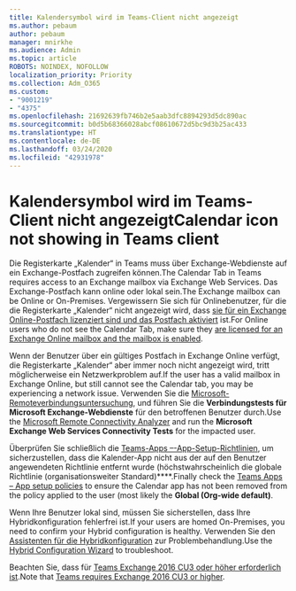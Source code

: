 ```yaml
---
title: Kalendersymbol wird im Teams-Client nicht angezeigt
ms.author: pebaum
author: pebaum
manager: mnirkhe
ms.audience: Admin
ms.topic: article
ROBOTS: NOINDEX, NOFOLLOW
localization_priority: Priority
ms.collection: Adm_O365
ms.custom:
- "9001219"
- "4375"
ms.openlocfilehash: 21692639fb746b2e5aab3dfc8894293d5dc890ac
ms.sourcegitcommit: b0d5b68366028abcf08610672d5bc9d3b25ac433
ms.translationtype: HT
ms.contentlocale: de-DE
ms.lasthandoff: 03/24/2020
ms.locfileid: "42931978"
---
```

# <a name="calendar-icon-not-showing-in-teams-client"></a><span data-ttu-id="a5fd9-102">Kalendersymbol wird im Teams-Client nicht angezeigt</span><span class="sxs-lookup"><span data-stu-id="a5fd9-102">Calendar icon not showing in Teams client</span></span>

<span data-ttu-id="a5fd9-103">Die Registerkarte „Kalender“ in Teams muss über Exchange-Webdienste auf ein Exchange-Postfach zugreifen können.</span><span class="sxs-lookup"><span data-stu-id="a5fd9-103">The Calendar Tab in Teams requires access to an Exchange mailbox via Exchange Web Services.</span></span> <span data-ttu-id="a5fd9-104">Das Exchange-Postfach kann online oder lokal sein.</span><span class="sxs-lookup"><span data-stu-id="a5fd9-104">The Exchange mailbox can be Online or On-Premises.</span></span> <span data-ttu-id="a5fd9-105">Vergewissern Sie sich für Onlinebenutzer, für die die Registerkarte „Kalender“ nicht angezeigt wird, dass [ sie für ein Exchange Online-Postfach lizenziert sind und das Postfach aktiviert](https://docs.microsoft.com/exchange/recipients-in-exchange-online/create-user-mailboxes) ist.</span><span class="sxs-lookup"><span data-stu-id="a5fd9-105">For Online users who do not see the Calendar Tab, make sure they [are licensed for an Exchange Online mailbox and the mailbox is enabled](https://docs.microsoft.com/exchange/recipients-in-exchange-online/create-user-mailboxes).</span></span>

<span data-ttu-id="a5fd9-106">Wenn der Benutzer über ein gültiges Postfach in Exchange Online verfügt, die Registerkarte „Kalender“ aber immer noch nicht angezeigt wird, tritt möglicherweise ein Netzwerkproblem auf.</span><span class="sxs-lookup"><span data-stu-id="a5fd9-106">If the user has a valid mailbox in Exchange Online, but still cannot see the Calendar tab, you may be experiencing a network issue.</span></span> <span data-ttu-id="a5fd9-107">Verwenden Sie die [Microsoft-Remoteverbindungsuntersuchung](https://testconnectivity.microsoft.com/), und führen Sie die **Verbindungstests für Microsoft Exchange-Webdienste** für den betroffenen Benutzer durch.</span><span class="sxs-lookup"><span data-stu-id="a5fd9-107">Use the [Microsoft Remote Connectivity Analyzer](https://testconnectivity.microsoft.com/) and run the **Microsoft Exchange Web Services Connectivity Tests** for the impacted user.</span></span>

<span data-ttu-id="a5fd9-108">Überprüfen Sie schließlich die [Teams-Apps –-App-Setup-Richtlinien](https://admin.teams.microsoft.com/policies/app-setup), um sicherzustellen, dass die Kalender-App nicht aus der auf den Benutzer angewendeten Richtlinie entfernt wurde (höchstwahrscheinlich die globale Richtlinie (organisationsweiter Standard)\*\*\*\*.</span><span class="sxs-lookup"><span data-stu-id="a5fd9-108">Finally check the [Teams Apps – App setup policies](https://admin.teams.microsoft.com/policies/app-setup) to ensure the Calendar app has not been removed from the policy applied to the user (most likely the **Global (Org-wide default)**.</span></span>

<span data-ttu-id="a5fd9-109">Wenn Ihre Benutzer lokal sind, müssen Sie sicherstellen, dass Ihre Hybridkonfiguration fehlerfrei ist.</span><span class="sxs-lookup"><span data-stu-id="a5fd9-109">If your users are homed On-Premises, you need to confirm your Hybrid configuration is healthy.</span></span> <span data-ttu-id="a5fd9-110">Verwenden Sie den [Assistenten für die Hybridkonfiguration](https://docs.microsoft.com/exchange/hybrid-deployment/hybrid-agent) zur Problembehandlung.</span><span class="sxs-lookup"><span data-stu-id="a5fd9-110">Use the [Hybrid Configuration Wizard](https://docs.microsoft.com/exchange/hybrid-deployment/hybrid-agent) to troubleshoot.</span></span>

<span data-ttu-id="a5fd9-111">Beachten Sie, dass für [Teams Exchange 2016 CU3 oder höher erforderlich ist](https://docs.microsoft.com/microsoftteams/exchange-teams-interact).</span><span class="sxs-lookup"><span data-stu-id="a5fd9-111">Note that [Teams requires Exchange 2016 CU3 or higher](https://docs.microsoft.com/microsoftteams/exchange-teams-interact).</span></span>
